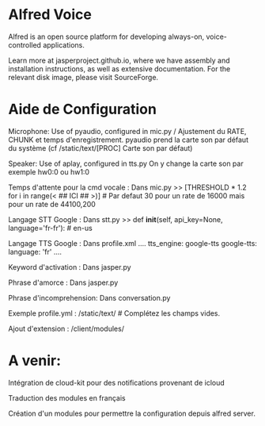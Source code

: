 # Alfred Voice

Alfred is an open source platform for developing always-on, voice-controlled applications.

Learn more at jasperproject.github.io, where we have assembly and installation instructions, as well as extensive documentation. For the relevant disk image, please visit SourceForge.

#  Aide de Configuration

Microphone: 								Use of pyaudio, configured in mic.py / Ajustement du RATE, CHUNK et temps d'enregistrement.
											pyaudio prend la carte son par défaut du système (cf /static/text/[PROC] Carte son par défaut)

Speaker: 									Use of aplay, configured in tts.py
											On y change la carte son par exemple hw0:0 ou hw1:0

Temps d'attente pour la cmd vocale :		Dans mic.py >> [THRESHOLD * 1.2 for i in range(< ## ICI ## >)] # Par defaut 30 pour un rate de 16000 mais pour un rate de 44100,200 


Langage STT Google : 						Dans stt.py >> def __init__(self, api_key=None, language='fr-fr'): # en-us


Langage TTS Google : 						Dans profile.xml
											....
											tts_engine: google-tts
											google-tts:
					  						language: 'fr'
											....


Keyword d'activation : 						Dans jasper.py

Phrase d'amorce : 							Dans jasper.py

Phrase d'incomprehension: 					Dans conversation.py

Exemple profile.yml :						/static/text/ # Complétez les champs vides.

Ajout d'extension : 							/client/modules/


# A venir:

Intégration de cloud-kit pour des notifications provenant de icloud

Traduction des modules en français

Création d'un modules pour permettre la configuration depuis alfred server.
